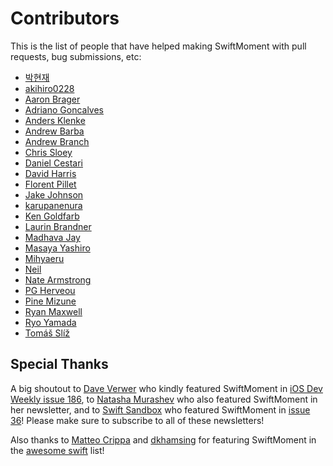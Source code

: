 Contributors
============

This is the list of people that have helped making SwiftMoment with pull
requests, bug submissions, etc:

- [박현재](https://github.com/hyeonjae)
- [akihiro0228](https://github.com/akihiro0228)
- [Aaron Brager](https://github.com/getaaron)
- [Adriano Goncalves](https://github.com/amg1976)
- [Anders Klenke](https://github.com/andersklenke)
- [Andrew Barba](https://github.com/AndrewBarba)
- [Andrew Branch](https://github.com/andrewbranch)
- [Chris Sloey](https://github.com/chrissloey)
- [Daniel Cestari](https://github.com/dcestari)
- [David Harris](https://github.com/toadzky)
- [Florent Pillet](https://github.com/fpillet)
- [Jake Johnson](https://github.com/johnsonjake)
- [karupanenura](https://github.com/karupanerura)
- [Ken Goldfarb](https://github.com/kengoldfarb)
- [Laurin Brandner](https://github.com/larcus94)
- [Madhava Jay](https://github.com/madhavajay)
- [Masaya Yashiro](https://github.com/yashims)
- [Mihyaeru](https://github.com/mihyaeru21)
- [Neil](https://github.com/AsFarA)
- [Nate Armstrong](https://github.com/n8armstrong)
- [PG Herveou](https://github.com/pgherveou)
- [Pine Mizune](https://github.com/pine613)
- [Ryan Maxwell](https://github.com/ryanmaxwell)
- [Ryo Yamada](https://github.com/Liooo)
- [Tomáš Slíž](https://github.com/tomassliz)

Special Thanks
--------------

A big shoutout to [Dave Verwer](https://twitter.com/daveverwer) who
kindly featured SwiftMoment in [iOS Dev Weekly issue
186](http://iosdevweekly.com/issues/186), to [Natasha
Murashev](http://natashatherobot.com) who also featured SwiftMoment in
her newsletter, and to [Swift Sandbox](http://swiftsandbox.io) who 
featured SwiftMoment in [issue 36](http://swiftsandbox.io/issues/36?#start)!
Please make sure to subscribe to all of these newsletters!

Also thanks to [Matteo Crippa](https://github.com/matteocrippa) and
[dkhamsing](https://github.com/dkhamsing) for featuring SwiftMoment in
the [awesome swift](https://github.com/matteocrippa/awesome-swift) list!

